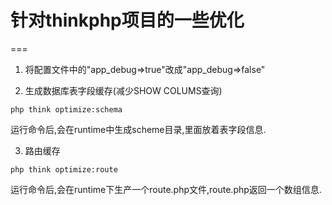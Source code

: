 # 针对thinkphp项目的一些优化
===

1. 将配置文件中的"app_debug=>true"改成"app_debug=>false"

2. 生成数据库表字段缓存(减少SHOW COLUMS查询)
```
php think optimize:schema
```
运行命令后,会在runtime中生成scheme目录,里面放着表字段信息.

3. 路由缓存
```
php think optimize:route
```
运行命令后,会在runtime下生产一个route.php文件,route.php返回一个数组信息.